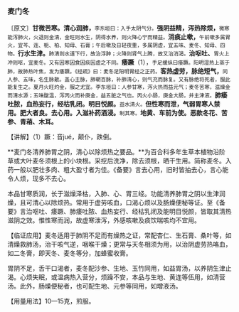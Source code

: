 ### 麦门冬

〔原文〕**甘微苦寒。清心润肺，**<small>李东垣曰：入手太阴气分。</small>**强阴益精，泻热除烦，**<small>微寒能泻肺火，火退则金清，金旺则水生，阴得水养，则火降心宁而精益。</small>**消痰止嗽，**<small>午前嗽多属胃火，宜芩、连、栀、柏、知母、石膏；午后嗽及日轻夜重，多属阴虚，宜五味、麦冬、知母、四物。</small>**行水生津。**<small>肺清则水道下行，故治浮肿；火降则肾气上腾，故又治消渴。</small>**治呕吐、**<small>胃火上冲则呕，宜麦冬。又有因寒因食因痰因虚之不同。</small>**痿蹶**（1），<small>手足缓纵曰痿蹶。阳明湿热上蒸于肺，故肺热叶焦，发为痿蹶。《经疏》曰：麦冬足阳明胃经之正药。</small>**客热虚劳，脉绝短气，**<small>同人参、五味，名生脉散。盖心主脉，肺朝百脉，补肺清心，则气充而脉复。又有脉绝将死者，服此能复生之。夏月火旺灼金，服之尤宜。李东垣曰：人参甘寒，泻火热而益元气；麦冬苦寒，滋燥金而清水源；五味酸温，泻丙火而补庚金，益五脏之气也。丙火小肠，庚金大肠，并主津液。</small>**肺痿吐脓，血热妄行，经枯乳闭。明目悦颜。**<small>益水清火。</small>**但性寒而泄，气弱胃寒人禁用。肥大者良。去心用。入滋补药酒浸。**<small>制其寒。</small>**地黄、车前为使。恶款冬花、苦参、青葙、木耳。**

【讲解】（1）蹶：音jué，颠仆，跌倒。

**麦门冬清养肺胃之阴，清心以除烦热之要品。**为百合科多年生草本植物沿阶草或大叶麦冬须根上的小块根。采挖后洗净，除去须根，晒干生用。简称麦冬。入药一般以肥壮多肉、粗大盈寸者为佳。《备要》言去心用，旧时皆抽去心，言心能令人烦，现多不去心。

本品甘寒质润，长于滋燥泽枯，入肺、心、胃三经。功能清养肺胃之阴以生津润燥，且可清心以除烦热。常用于虚劳咳血，口渴心烦以及肠燥便秘等证。至《备要》言治呕吐、痿蹶、肺痿吐脓、血热妄行、经枯乳闭及能明目悦颜，皆取其清热滋阴之效。惟性寒而润，故虚寒泄泻，外感咳嗽及痰饮喘咳均不宜用。

【临证应用】麦冬适用于肺阴不足而有燥热之证，常配杏仁、生石膏、桑叶等，如清燥救肺汤，治干咳气逆，咽喉干燥；更常与天冬相须为用，以治阴虚劳热咯血，如二冬膏，即天冬、麦冬等分，加蜂蜜收膏。

胃阴不足，舌干口渴者，麦冬配沙参、生地、玉竹同用，如益胃汤，以养阴生津止渴。心烦失眠，或温病热入营分，烦躁不安，本品与生地、黄连等伍用，如清营汤。此外，肠燥便秘者，也可配生地、元参等同用，如增液汤。

【用量用法】10—15克，煎服。
